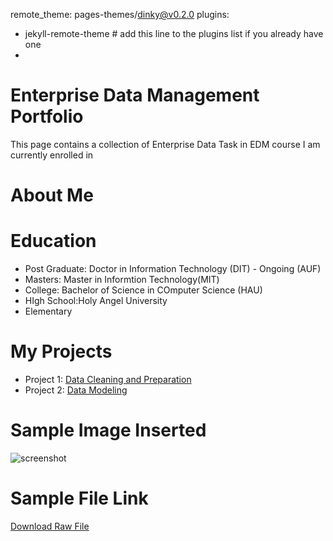 remote_theme: pages-themes/dinky@v0.2.0
plugins:
- jekyll-remote-theme # add this line to the plugins list if you already have one
- 
# Enterprise Data Management Portfolio
This page contains a collection of Enterprise Data Task in EDM course I am currently enrolled in
# About Me
# Education
- Post Graduate: Doctor in Information Technology (DIT) - Ongoing (AUF)
- Masters: Master in Informtion Technology(MIT)
- College: Bachelor of Science in COmputer Science (HAU)
- HIgh School:Holy Angel University
- Elementary
# My Projects
- Project 1: [Data Cleaning and Preparation](https://github.com/arshPatchak/Midterm-Task-1)
- Project 2: [Data Modeling](https://arshpatchak.github.io/testCodes/)
#
# Sample Image Inserted
![screenshot](images/arsh.png)
# Sample File Link
[Download Raw File](dataFiles/PivotReport.xlsx)

